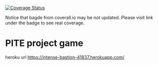 [![Coverage Status](https://coveralls.io/repos/github/rwiensko/PITE_PROJECT/badge.svg?branch=master)](https://coveralls.io/github/rwiensko/PITE_PROJECT?branch=master)

Notice that bagde from coverall.io may be not updated. Please visit link under the badge to see real coverage.

# PITE project game

heroku url https://intense-bastion-41837.herokuapp.com/
